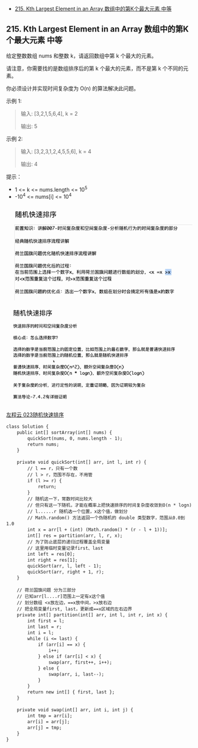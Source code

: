 - [215.  Kth Largest Element in an Array 数组中的第K个最大元素 中等](#215--kth-largest-element-in-an-array-数组中的第k个最大元素-中等)

## 215.  Kth Largest Element in an Array 数组中的第K个最大元素 中等

给定整数数组 nums 和整数 k，请返回数组中第 k 个最大的元素。

请注意，你需要找的是数组排序后的第 k 个最大的元素，而不是第 k 个不同的元素。

你必须设计并实现时间复杂度为 O(n) 的算法解决此问题。 

示例 1:

> 输入: [3,2,1,5,6,4], k = 2
> 
> 输出: 5
>

示例 2:

> 输入: [3,2,3,1,2,4,5,5,6], k = 4
> 
> 输出: 4
 
提示：

- 1 <= k <= nums.length <= 10<sup>5</sup>
- -10<sup>4</sup> <= nums[i] <= 10<sup>4</sup>

![](../../pictures/912_1.png "")

![](../../pictures/912_2.png "")

[左程云 023随机快速排序](https://github.com/algorithmzuo/algorithm-journey/blob/main/src/class023/Code02_QuickSort.java)

```
class Solution {
    public int[] sortArray(int[] nums) {
        quickSort(nums, 0, nums.length - 1);
        return nums;
    }

    private void quickSort(int[] arr, int l, int r) {
        // l == r，只有一个数
        // l > r，范围不存在，不用管        
        if (l >= r) {
            return;
        }
        // 随机这一下，常数时间比较大
        // 但只有这一下随机，才能在概率上把快速排序的时间复杂度收敛到O(n * logn)
        // l......r 随机选一个位置，x这个值，做划分 
        // Math.random() 方法返回一个伪随机的 double 类型数字，范围从0.0到1.0
        int x = arr[l + (int) (Math.random() * (r - l + 1))];
        int[] res = partition(arr, l, r, x);
        // 为了防止底层的递归过程覆盖全局变量
        // 这里用临时变量记录first、last
        int left = res[0];
        int right = res[1];
        quickSort(arr, l, left - 1);
        quickSort(arr, right + 1, r);
    }

    // 荷兰国旗问题 分为三部分
    // 已知arr[l....r]范围上一定有x这个值
    // 划分数组 <x放左边，==x放中间，>x放右边
    // 把全局变量first, last，更新成==x区域的左右边界
    private int[] partition(int[] arr, int l, int r, int x) {
        int first = l;
        int last = r;
        int i = l;
        while (i <= last) {
            if (arr[i] == x) {
                i++;
            } else if (arr[i] < x) {
                swap(arr, first++, i++);
            } else {
                swap(arr, i, last--);
            }
        }
        return new int[] { first, last };
    }

    private void swap(int[] arr, int i, int j) {
        int tmp = arr[i];
        arr[i] = arr[j];
        arr[j] = tmp;
    }
}
```